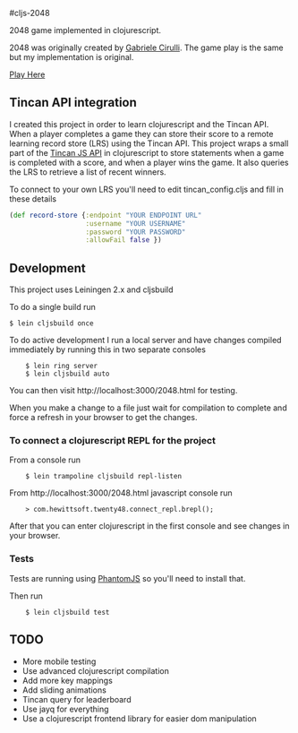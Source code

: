 #cljs-2048

2048 game implemented in clojurescript.

2048 was originally created by [Gabriele Cirulli](http://gabrielecirulli.com/works/2048). The game play is the same but my
implementation is original.

[Play Here](http://hewittsoft.com/2048/2048.html)

## Tincan API integration

I created this project in order to learn clojurescript and the Tincan API.
When a player completes a game they can store their score to a remote learning record store (LRS) using the Tincan API.
This project wraps a small part of the [Tincan JS API](https://github.com/RusticiSoftware/TinCanJS) in clojurescript to store
statements when a game is completed with a score, and when a player wins the game.  It also queries the LRS to retrieve a list
of recent winners.

To connect to your own LRS you'll need to edit tincan_config.cljs and fill in these details
``` clj
(def record-store {:endpoint "YOUR ENDPOINT URL"
                   :username "YOUR USERNAME"
                   :password "YOUR PASSWORD"
                   :allowFail false })
```

## Development

This project uses Leiningen 2.x and cljsbuild

To do a single build run
```
$ lein cljsbuild once
```

To do active development I run a local server and have changes compiled immediately by running this in two separate consoles

```
    $ lein ring server
    $ lein cljsbuild auto
```
You can then visit http://localhost:3000/2048.html for testing.  

When you make a change to a file just wait for compilation to
complete and force a refresh in your browser to get the changes.

### To connect a clojurescript REPL for the project
From a console run
```
    $ lein trampoline cljsbuild repl-listen
```
From http://localhost:3000/2048.html javascript console run
```
    > com.hewittsoft.twenty48.connect_repl.brepl();
```

After that you can enter clojurescript in the first console and see changes in your browser.

### Tests

Tests are running using [PhantomJS](http://phantomjs.org/) so you'll need to install that.

Then run
```
    $ lein cljsbuild test
```

## TODO
- More mobile testing
- Use advanced clojurescript compilation
- Add more key mappings
- Add sliding animations
- Tincan query for leaderboard
- Use jayq for everything
- Use a clojurescript frontend library for easier dom manipulation
